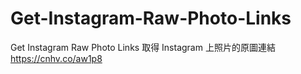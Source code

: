 # Get-Instagram-Raw-Photo-Links
Get Instagram Raw Photo Links 取得 Instagram 上照片的原圖連結
https://cnhv.co/aw1p8
